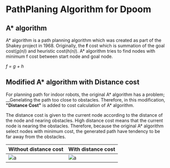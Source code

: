 PathPlaning Algorithm for Dpoom
===

## A* algorithm
A* algorithm is a path planning algorithm which was created as part of the Shakey project in 1968.
Originally, the __f__ cost which is summation of the goal cost(_g(n)_) and heuristic cost(_h(n)_).
A* algorithm tries to find nodes with minimum f cost between start node and goal node.

_f = g + h_

## Modified A* algorithm with Distance cost
For planning path for indoor robots, the original A* algorithm has a problem; __Genelating the path too close to obstacles.
Therefore, in this modification, __"Distance Cost"__ is added to cost calculation of A* algorithm.

The distance cost is given to the current node according to the distance of the node and nearing obstacles.
High distance cost means that the current node is nearing the obstacles.
Therefore, because the original A* algorithm select nodes with minimum cost, the generated path have tendency to be far away from the obstacles.

| Without distance cost | With distance cost |
|---|---|
|![a](https://github.com/shinkansan/2019-UGRP-DPoom/blob/master/img/without_d_cost.PNG)|![a](https://github.com/shinkansan/2019-UGRP-DPoom/blob/master/img/with_d_cost.PNG)|
